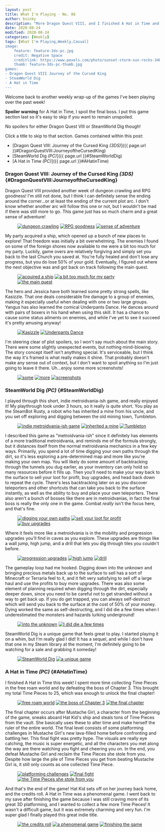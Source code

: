 ```yaml
---
layout: post
title: What I'm Playing - No. 86
author: bsinky
description: "More Dragon Quest VIII, and I finished A Hat in Time and SteamWorld Dig."
date: 2020-08-24
modified: 2020-08-24
categories: [Weekly]
tags: [What I'm Playing,Weekly,Casual]
image:
    feature: feature-3ds-pc.jpg
    credit: Negative Space
    creditlink: https://www.pexels.com/photo/sunset-storm-sun-rocks-34090/
    thumb: feature-3ds-pc-thumb.jpg
games:
- Dragon Quest VIII Journey of the Cursed King
- SteamWorld Dig
- A Hat in Time
---
```


Welcome back to another weekly wrap-up of the games I've been playing over the
past week!

**Spoiler warning** for A Hat in Time, I spoil the final boss. I put this game
section last so it's easy to skip if you want to remain unspoiled.

No spoilers for either Dragon Quest VIII or SteamWorld Dig though!

Click a title to skip to that section. Games contained within this post:

 - [Dragon Quest VIII: Journey of the Cursed King *(3DS)*]({{ page.url }}#DragonQuestVIII:JourneyoftheCursedKing)
 - [SteamWorld Dig *(PC)*]({{ page.url }}#SteamWorldDig)
 - [A Hat in Time *(PC)*]({{ page.url }}#AHatinTime)

<!--more-->

### Dragon Quest VIII: Journey of the Cursed King *(3DS)*    {#DragonQuestVIII:JourneyoftheCursedKing}

Dragon Quest VIII provided another week of dungeon crawling and RPG goodness!
I'm still not done, but I think I can definitely sense the ending around the
corner...or at least the ending of the current plot arc. I don't know whether
another arc will follow this one or not, but I wouldn't be mad if there was
still more to go. This game just has so much charm and a great sense of
adventure!

<figure class="third">
    <a href="https://i.imgur.com/lIbNxcR.jpg"><img src="https://i.imgur.com/lIbNxcRm.jpg" alt="dungeon crawling"/></a>
    <a href="https://i.imgur.com/P6mKTgV.png"><img src="https://i.imgur.com/P6mKTgVm.png" alt="RPG goodness"/></a>
    <a href="https://i.imgur.com/8YLuZZP.jpg"><img src="https://i.imgur.com/8YLuZZPm.jpg" alt="sense of adventure"/></a>
</figure>

My party acquired a ship, which opened up a bunch of new places to explore! That
freedom was initially a bit overwhelming. The enemies I found on some of the
foreign shores now available to me were a bit too much for my party. Luckily,
game overs are relatively forgiving and simply set you back to the last Church
you saved at. You're fully healed and don't lose any progress, but you do lose
50% of your gold. Eventually, I figured out where the next objective was and got
back on track following the main quest.

<figure class="third">
    <a href="https://i.imgur.com/wU7vJL4.jpg"><img src="https://i.imgur.com/wU7vJL4m.jpg" alt="acquired a ship"/></a>
    <a href="https://i.imgur.com/SUjiItF.png"><img src="https://i.imgur.com/SUjiItFm.png" alt="a bit too much for my party"/></a>
    <a href="https://i.imgur.com/cIfBgvY.png"><img src="https://i.imgur.com/cIfBgvYm.png" alt="the main quest"/></a>
</figure>

The hero and Jessica have both learned some pretty strong spells, like Kasizzle.
That one deals considerable fire damage to a group of enemies, making it
especially useful when dealing with one or two large groups. Yangus has also
learned the comical Underpants Dance. He dances around with pairs of boxers in
his hand when using this skill. It has a chance to cause some status ailments on
enemies, and while I've yet to see it succeed it's pretty amusing anyway!

<figure class="third center">
    <a href="https://i.imgur.com/dJeC7Oq.png"><img src="https://i.imgur.com/dJeC7Oqm.png" alt="Kasizzle"/></a>
    <a href="https://i.imgur.com/EEkUsn5.png"><img src="https://i.imgur.com/EEkUsn5m.png" alt="Underpants Dance"/></a>
</figure>

I'm steering clear of plot spoilers, so I won't say much about the main story.
There were some slightly unexpected events, but nothing mind-blowing. The story
concept itself isn't anything special. It's serviceable, but I think the way
it's framed is what really makes it shine. That probably doesn't make any sense
out of context, but I don't want to spoil anything so I'm just going to leave it
there. Uh...enjoy some more screenshots!

<figure class="third">
    <a href="https://i.imgur.com/YgN1xVM.jpg"><img src="https://i.imgur.com/YgN1xVMm.jpg" alt="some"/></a>
    <a href="https://i.imgur.com/Q2ZQMbF.png"><img src="https://i.imgur.com/Q2ZQMbFm.png" alt="more"/></a>
    <a href="https://i.imgur.com/tGWaPJu.png"><img src="https://i.imgur.com/tGWaPJum.png" alt="screenshots"/></a>
</figure>

### SteamWorld Dig *(PC)*    {#SteamWorldDig}

I played through this short, indie metroidvania-ish game, and really enjoyed it!
My playthrough took under 3 hours, so it really is quite short. You play as the
SteamBot Rusty, a robot who has inherited a mine from his uncle, and you set off
exploring and digging between the old mining town, Tumbleton.

<figure class="third">
    <a href="https://i.imgur.com/m9KojRN.jpg"><img src="https://i.imgur.com/m9KojRNm.jpg" alt="indie metroidvania-ish game"/></a>
    <a href="https://i.imgur.com/cLN4NlI.jpg"><img src="https://i.imgur.com/cLN4NlIm.jpg" alt="inherited a mine"/></a>
    <a href="https://i.imgur.com/nn8eIwq.jpg"><img src="https://i.imgur.com/nn8eIwqm.jpg" alt="Tumbleton"/></a>
</figure>

I described this game as "metroidvania-ish" since it definitely has elements of
a more traditional metroidvania, and reminds me of the formula strongly, but it
distances itself from the normal metroidvania mechanics in a few key ways.
Primarily, you spend a lot of time digging your own paths through the dirt, so
it's less exploring a pre-determined map and more like you're making your own
map. You will likely do some amount of backtracking through the tunnels you dug
earlier, as your inventory can only hold so many resources before it fills up.
Then you'll need to make your way back to the surface to sell your loot for
profit, buy upgrades, and head back down to repeat the cycle. There's less
backtracking later on as you discover teleporters and other shortcuts that can
take you back to the surface instantly, as well as the ability to buy and place
your own teleporters. There also aren't a bunch of bosses like there are in
metroidvanias, in fact the final boss is really the only one in the game. Combat
*really* isn't the focus here, and that's fine.

<figure class="third">
    <a href="https://i.imgur.com/Dz9HyKz.jpg"><img src="https://i.imgur.com/Dz9HyKzm.jpg" alt="digging your own paths"/></a>
    <a href="https://i.imgur.com/c72AU13.jpg"><img src="https://i.imgur.com/c72AU13m.jpg" alt="sell your loot for profit"/></a>
    <a href="https://i.imgur.com/UlTNGWU.jpg"><img src="https://i.imgur.com/UlTNGWUm.jpg" alt="buy upgrades"/></a>
</figure>

Where it feels more like a metroidvania is in the mobility and progression
upgrades you'll find in caves as you explore. These upgrades are things like a
wall jump, high jump, and a drill that lets you dig through tiles you couldn't
before.

<figure class="third">
    <a href="https://i.imgur.com/7VIqnlF.jpg"><img src="https://i.imgur.com/7VIqnlFm.jpg" alt="progression upgrades"/></a>
    <a href="https://i.imgur.com/dPCYmLy.jpg"><img src="https://i.imgur.com/dPCYmLym.jpg" alt="high jump"/></a>
    <a href="https://i.imgur.com/6H3D9i0.jpg"><img src="https://i.imgur.com/6H3D9i0m.jpg" alt="drill"/></a>
</figure>

The gameplay loop had me hooked. Digging down into the unknown and bringing
precious metals back up to the surface to sell has a sort of Minecraft or
Terraria feel to it, and it felt very satisfying to sell off a large haul and
use the profits to buy more upgrades. There was also some element of planning
required when digging through the dirt, especially deeper down, since you need
to be careful not to get stranded without a way to get back up. If you do get
trapped, you can always self-destruct which will send you back to the surface at
the cost of 50% of your money. Dying worked the same as self-destructing, and I
did die a few times when I underestimated the monsters and hazards lurking
underground!

<figure class="half">
    <a href="https://i.imgur.com/f7CowYw.jpg"><img src="https://i.imgur.com/f7CowYwm.jpg" alt="into the unknown"/></a>
    <a href="https://i.imgur.com/oMZgwqW.jpg"><img src="https://i.imgur.com/oMZgwqWm.jpg" alt="I did die a few times"/></a>
</figure>

SteamWorld Dig is a unique game that feels great to play. I started playing it
on a whim, but I'm really glad I did! It has a sequel, and while I don't have
that one in my Steam library at the moment, I'm definitely going to be watching
for a sale and grabbing it someday!

<figure class="half">
    <a href="https://i.imgur.com/qTtRenk.jpg"><img src="https://i.imgur.com/qTtRenkm.jpg" alt="SteamWorld Dig"/></a>
    <a href="https://i.imgur.com/Ae5Cgpd.jpg"><img src="https://i.imgur.com/Ae5Cgpdm.jpg" alt="a unique game"/></a>
</figure>

### A Hat in Time *(PC)*    {#AHatinTime}

I finished A Hat in Time this week! I spent more time collecting Time Pieces in
the free roam world and by defeating the boss of Chapter 3. This brought my
total Time Pieces to 25, which was enough to unlock the final chapter!

<figure class="third">
    <a href="https://i.imgur.com/Z3yoNoQ.jpg"><img src="https://i.imgur.com/Z3yoNoQm.jpg" alt="free roam world"/></a>
    <a href="https://i.imgur.com/dF6YZ2k.jpg"><img src="https://i.imgur.com/dF6YZ2km.jpg" alt="the boss of Chapter 3"/></a>
    <a href="https://i.imgur.com/6AZIdj7.jpg"><img src="https://i.imgur.com/6AZIdj7m.jpg" alt="the final chapter"/></a>
</figure>

The final chapter occurs after Mustache Girl, a character from the beginning of
the game, sneaks aboard Hat Kid's ship and steals tons of Time Pieces from the
vault. She basically uses these to alter time and make herself the ruler of the
entire world. The final level consists of some platforming challenges in
Mustache Girl's new lava-filled home before confronting and battling her. This
final fight was pretty hype. The visuals are really eye catching, the music is
super energetic, and all the characters you met along the way are there watching
you fight and cheering you on. In the end, you defeat Mustache Girl and reclaim
the Time Pieces she stole from you. Despite how large the pile of Time Pieces
you get from beating Mustache Girl is, it still only counts as one collected
Time Piece.

<figure class="third">
    <a href="https://i.imgur.com/iN6dyBJ.jpg"><img src="https://i.imgur.com/iN6dyBJm.jpg" alt="platforming challenges"/></a>
    <a href="https://i.imgur.com/g9Wmk1S.jpg"><img src="https://i.imgur.com/g9Wmk1Sm.jpg" alt="final fight"/></a>
    <a href="https://i.imgur.com/9klkBHX.jpg"><img src="https://i.imgur.com/9klkBHXm.jpg" alt="the Time Pieces she stole from you"/></a>
</figure>

And that's the end of the game! Hat Kid sets off on her journey back home, and
the credits roll. A Hat in Time was a phenomenal game. I went back to my save
after finishing the game because I was still craving more of its great 3D
platforming, and I wanted to collect a few more Time Pieces! It wasn't a
difficult game, but it was extremely charming and very fun. I'm super glad I
finally played this great indie title.

<figure class="third">
    <a href="https://i.imgur.com/qvJiPWP.jpg"><img src="https://i.imgur.com/qvJiPWPm.jpg" alt="the credits roll"/></a>
    <a href="https://i.imgur.com/SdBXodD.jpg"><img src="https://i.imgur.com/SdBXodDm.jpg" alt="a phenomenal game"/></a>
    <a href="https://i.imgur.com/GzyV51v.jpg"><img src="https://i.imgur.com/GzyV51vm.jpg" alt="finishing the game"/></a>
</figure>
